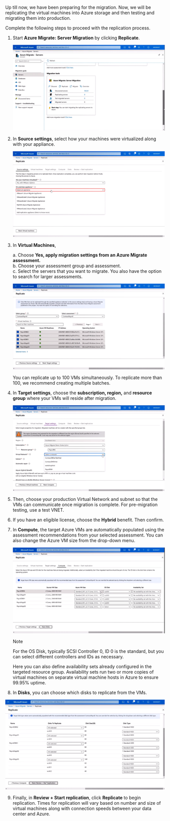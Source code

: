 Up till now, we have been preparing for the migration. Now, we will be replicating the virtual machines into Azure storage and then testing and migrating them into production.

Complete the following steps to proceed with the replication process.
1. Start **Azure Migrate: Server Migration** by clicking **Replicate**. 

   ![Screenshot 1](../media/screenshot-1.png)

1. In **Source settings**, select how your machines were virtualized along with your appliance.

   ![Screenshot 2](../media/screenshot-2.png)

1. In **Virtual Machines**,

    a. Choose **Yes, apply migration settings from an Azure Migrate assessment.**   
    b. Choose your assessment group and assessment.  
    c. Select the servers that you want to migrate. You also have the option to search for larger assessments.

   ![Screenshot 3](../media/screenshot-3.png)
   
   You can replicate up to 100 VMs simultaneously. To replicate more than 100, we recommend creating multiple batches.


1. In **Target settings**, choose the **subscription, region,** and **resource group** where your VMs will reside after migration.

   ![Screenshot 4](../media/screenshot-4.png)

1. Then, choose your production Virtual Network and subnet so that the VMs can communicate once migration is complete. For pre-migration testing, use a test VNET.
1. If you have an eligible license, choose the **Hybrid** benefit. Then confirm.
1. In **Compute**, the target Azure VMs are automatically populated using the assessment recommendations from your selected assessment. You can also change the Azure VM size from the drop-down menu.

   ![Screenshot 5](../media/screenshot-5.png)   
   
   > [!NOTE] 
    For the OS Disk, typically SCSI Controller 0, ID 0 is the standard, but you can select different controllers and IDs as necessary.

   Here you can also define availability sets already configured in the targeted resource group. Availability sets run two or more copies of virtual machines on separate virtual machine hosts in Azure to ensure 99.95% uptime.

8.	In **Disks**, you can choose which disks to replicate from the VMs. 

   ![Screenshot 6](../media/screenshot-6.png)

9.	Finally, in **Review + Start replication**, click **Replicate** to begin replication. Times for replication will vary based on number and size of virtual machines along with connection speeds between your data center and Azure. 
 


